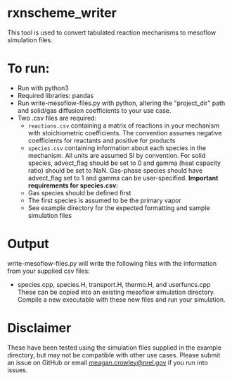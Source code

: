 # rxnscheme_writer

This tool is used to convert tabulated reaction mechanisms to mesoflow simulation files.

# To run:
- Run with python3
- Required libraries: pandas
- Run write-mesoflow-files.py with python, altering the "project_dir" path and solid/gas diffusion coefficients to your use case.
- Two .csv files are required:
    - `reactions.csv` containing a matrix of reactions in your mechanism with stoichiometric coefficients. The convention assumes negative coefficients for reactants and positive for products
    - `species.csv` containing information about each species in the mechanism. All units are assumed SI by convention. For solid species, advect_flag should be set to 0 and gamma (heat capacity ratio) should be set to NaN. Gas-phase species should have advect_flag set to 1 and gamma can be user-specified.
    **Important requirements for species.csv:**
    - Gas species should be defined first
    - The first species is assumed to be the primary vapor
    - See example directory for the expected formatting and sample simulation files


# Output
write-mesoflow-files.py will write the following files with the information from your supplied csv files:
  - species.cpp, species.H, transport.H, thermo.H, and userfuncs.cpp
 These can be copied into an existing mesoflow simulation directory. Compile a new executable with these new files and run your simulation.

# Disclaimer
These have been tested using the simulation files supplied in the example directory, but may not be compatible with other use cases. Please submit an issue on GitHub or email meagan.crowley@nrel.gov if you run into issues.
